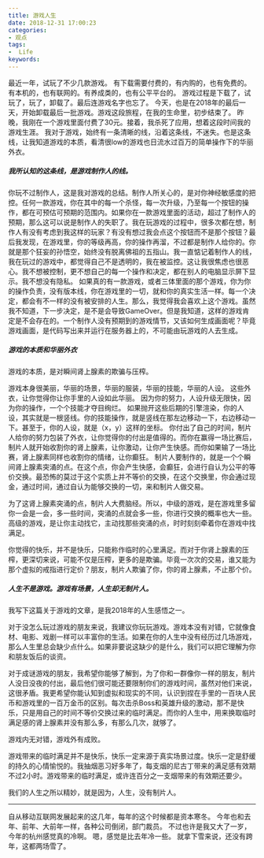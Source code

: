 ```yaml
---
title: 游戏人生
date: 2018-12-31 17:00:23
categories:
- 观点
tags:
-  Life
keywords:
---
```


最近一年，试玩了不少几款游戏。
有下载需要付费的，有内购的，也有免费的。有本机的，也有联网的。有养成类的，也有公平平台的。
游戏过程是下载了，试玩了，玩了，卸载了。最后连游戏名字也忘了。
今天，也是在2018年的最后一天，开始卸载最后一批游戏。游戏这段旅程，在我的生命里，初步结束了。
昨晚，我刚在一个游戏里面付费了30元。接着，我杀死了应用，想着这段时间我的游戏生涯。
我对于游戏，始终有一条清晰的线，沿着这条线，不迷失。也是这条线，让我知道游戏的本质，看清很low的游戏也日流水过百万的简单操作下的华丽外衣。

<!-- more -->

##### 我所认知的这条线，是游戏制作人的线。

你玩不过制作人，这是我对游戏的总结。制作人所关心的，是对你神经敏感度的把控。任何一款游戏，你在其中的每一个杀怪，每一次升级，乃至每一个按钮的操作，都在可预估可预期的范围内。如果你在一款游戏里面的活动，超过了制作人的预期，那么这可以说是制作人的失职了。我在玩游戏的过程中，很多次都在想，制作人有没有考虑到我这样的玩家？有没有想过我会点这个按钮而不是那个按钮？最后我发现，在游戏里，你的等级再高，你的操作再溜，不过都是制作人给你的。你就是那个狂妄的孙悟空，始终没有脱离佛祖的五指山。我一直惦记着制作人的线，我在玩过的游戏中，都觉得自己不是透明的，我在被监控。这让我很焦虑也很恶心。我不想被控制，更不想自己的每一个操作和决定，都在别人的电脑显示屏下显示。我不想没有隐私。
如果真的有一款游戏，或者三体里面的那个游戏，你为你的操作负责，没有版本线，你在游戏里的一切，就和你的真实生活一样。每一个决定，都会有不一样的没有被安排的人生。那么，我觉得我会喜欢上这个游戏。虽然我不知道，下一步决定，是不是会导致GameOver。但是我知道，这样的游戏肯定是不会存在的。一个制作人没有预期到的游戏情节，又该如何生成画面呢？毕竟游戏画面，是代码写出来并运行在服务器上的，不可能由玩游戏的人去生成。

##### 游戏的本质和华丽外衣

游戏的本质，是对瞬间肾上腺素的欺骗与压榨。

游戏本身很美丽，华丽的场景，华丽的服装，华丽的技能，华丽的人设。
这些外衣，让你觉得你让你手里的人设如此华丽。
因为你的努力，人设升级无限快，因为你的操作，一个个技能才夺目绚烂。
如果抛开这些后期的引擎渲染，你的人设，其实就是一根竖线。你的技能操作，就是竖线在那左边移动一下，右边移动一下。甚至于，你的人设，就是（x，y）这样的坐标。
你付出了自己的时间，制片人给你的努力包装了外衣，让你觉得你的付出是值得的。而你在赢得一场比赛后，制片人就开始收割你的肾上腺素，让你激动，让你产生快感。而你如果输了一场比赛，肾上腺素同样也收割你的情绪，让你癫狂。
制片人要制作的，就是一个个瞬间肾上腺素突涌的点。在这个点，你会产生快感，会癫狂，会进行自认为公平的等价交换。最恐怖的莫过于这个实质上并不等价的交换，在这个交换里，你会通过现金，通过时间，通过自认为能够交换的一切，来和制片人做交易。

为了这肾上腺素突涌的点，制片人大费脑经。所以，中级的游戏，是在游戏里多留你一会是一会，多一些时间，突涌的点就会多一些，你进行交换的概率也大一些。高级的游戏，是让你主动找它，主动找那些突涌的点，时时刻刻牵着你在游戏中找满足。

你觉得的快乐，并不是快乐，只能称作临时的心里满足。而对于你肾上腺素的压榨，更深切来说，可能不仅是压榨，更多的是欺骗。毕竟一次次的交易，谁又能为那个虚拟的戒指进行定价？朋友，制片人欺骗了你，你的肾上腺素，不止那个价。

##### 人生不是游戏。游戏有场景，人生却无制片人。

我写下这篇关于游戏的文章，是我2018年的人生感悟之一。

对于没怎么玩过游戏的朋友来说，我建议你玩玩游戏。游戏本没有对错，它就像食材、电影、戏剧一样可以丰富你的生活。如果在你的人生中没有经历过几场游戏，那么人生里总会缺少点什么。如果非要说这缺少的是什么，我们可以把它理解为你和朋友饭后的谈资。

对于成谜游戏的朋友，我希望你能够了解到，为了你和一群像你一样的朋友，制片人没日没夜的付出，最后他们很可能还要限制你们的游戏时间，虽然对他们来说，这很矛盾。我更希望你能认知到虚拟和现实的不同，认识到捏在手里的一百块人民币和游戏里的一百万金币的区别。每次击杀Boss和英雄升级的激动，那不是快乐，只是用自己的时间不等价交换过来的临时满足。而你的人生中，用来换取临时满足感的肾上腺素并没有那么多，有那么几次，就够了。

游戏内无对错，游戏外有成败。

游戏带来的临时满足并不是快乐，快乐一定来源于真实场景过度。快乐一定是舒缓的持久的心情愉悦的。我抽烟恶习好多年了，每支烟的尼古丁带来的满足感有效期不过2小时。游戏带来的临时满足，或许连百分之一支烟带来的有效期还要少。

我们的人生之所以精妙，就是因为，人生，没有制片人。

___

自从移动互联网发展起来的这几年，每年的这个时候都是资本寒冬。
今年也和去年、前年、大前年一样，各种公司倒闭，部门裁员。
不过也许是我又大了一岁，今年的杭州感觉真的冷啊。
嗯，感觉是比去年冷一些。
就拿下雪来说，还没有跨年，这都两场雪了。